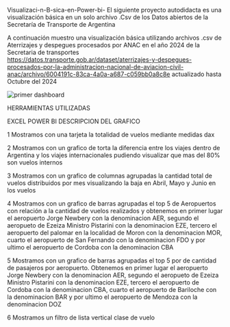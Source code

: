 Visualizaci-n-B-sica-en-Power-bi-
El siguiente proyecto autodidacta es una visualización básica en un solo archivo .Csv de los Datos abiertos de la Secretaría de Transporte de Argentina

A continuación muestro una visualización básica utilizando archivos .csv de Aterrizajes y despegues procesados por ANAC en el año 2024 de la Secretaria de transportes https://datos.transporte.gob.ar/dataset/aterrizajes-y-despegues-procesados-por-la-administracion-nacional-de-aviacion-civil-anac/archivo/6004191c-83ca-4a0a-a687-c059bb0a8c8e actualizado hasta Octubre del 2024

![primer dashboard](https://github.com/user-attachments/assets/9998e923-9565-4380-8ec8-26ab69043b56)


HERRAMIENTAS UTILIZADAS

EXCEL
POWER BI
DESCRIPCION DEL GRAFICO

1 Mostramos con una tarjeta la totalidad de vuelos mediante medidas dax

2 Mostramos con un grafico de torta la diferencia entre los viajes dentro de Argentina y los viajes internacionales pudiendo visualizar que mas del 80% son vuelos internos

3 Mostramos con un grafico de columnas agrupadas la cantidad total de vuelos distribuidos por mes visualizando la baja en Abril, Mayo y Junio en los vuelos

4 Mostramos con un grafico de barras agrupadas el top 5 de Aeropuertos con relación a la cantidad de vuelos realizados y obtenemos en primer lugar el aeropuerto Jorge Newbery con la denominacion AER, segundo el aeropueto de Ezeiza Ministro Pistarini con la denominacion EZE, tercero el aeropuerto del palomar en la localidad de Moron con la denominacion MOR, cuarto el aeropuerto de San Fernando con la denominacion FDO y por ultimo el aeropuerto de Cordoba con la denominacion CBA

5 Mostramos con un grafico de barras agrupadas el top 5 por de cantidad de pasajeros por aeropuerto. Obtenemos en primer lugar el aeropuerto Jorge Newbery con la denominacion AER, segundo el aeropueto de Ezeiza Ministro Pistarini con la denominacion EZE, tercero el aeropuerto de Cordoba con la denominacion CBA, cuarto el aeropuerto de Bariloche con la denominacion BAR y por ultimo el aeropuerto de Mendoza con la denominacion DOZ

6 Mostramos un filtro de lista vertical clase de vuelo
